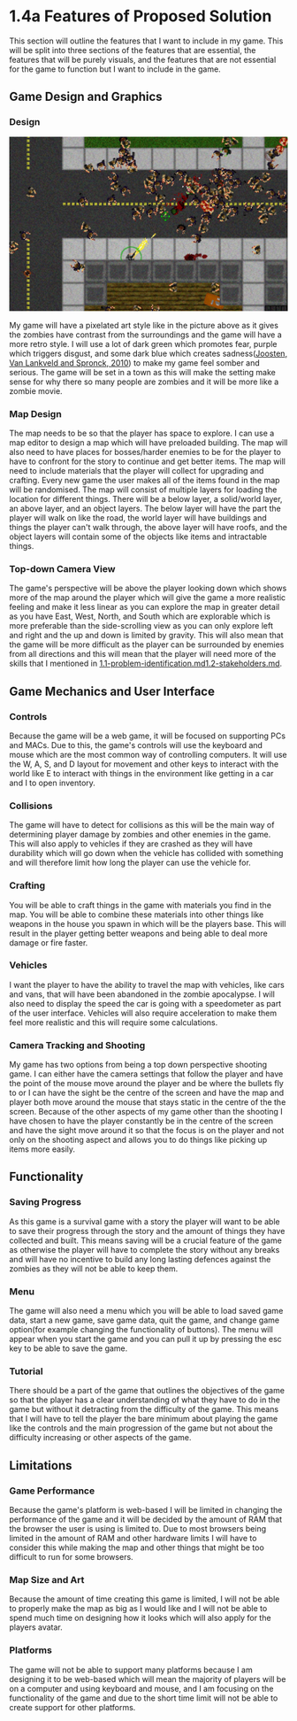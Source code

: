 # 1.4a Features of Proposed Solution

This section will outline the features that I want to include in my game. This will be split into three sections of the features that are essential, the features that will be purely visuals, and the features that are not essential for the game to function but I want to include in the game.



## Game Design and Graphics

### Design

![](<../.gitbook/assets/image (4) (1).png>)

My game will have a pixelated art style like in the picture above as it gives the zombies have contrast from the surroundings and the game will have a more retro style. I will use a lot of dark green which promotes fear, purple which triggers disgust, and some dark blue which creates sadness([Joosten, Van Lankveld and Spronck, 2010](../reference-list-features-of-proposed-solution..md)) to make my game feel somber and serious. The game will be set in a town as this will make the setting make sense for why there so many people are zombies and it will be more like a zombie movie.

### Map Design

The map needs to be so that the player has space to explore. I can use a map editor to design a map which will have preloaded building. The map will also need to have places for bosses/harder enemies to be for the player to have to confront for the story to continue and get better items. The map will need to include materials that the player will collect for upgrading and crafting. Every new game the user makes all of the items found in the map will be randomised. The map will consist of multiple layers for loading the location for different things. There will be a below layer, a solid/world layer, an above layer, and an object layers. The below layer will have the part the player will walk on like the road, the world layer will have buildings and things the player can't walk through, the above layer will have roofs, and the object layers will contain some of the objects like items and intractable things.

### Top-down Camera View

The game's perspective will be above the player looking down which shows more of the map around the player which will give the game a more realistic feeling and make it less linear as you can explore the map in greater detail as you have East, West, North, and South which are explorable which is more preferable than the side-scrolling view as you can only explore left and right and the up and down is limited by gravity. This will also mean that the game will be more difficult as the player can be surrounded by enemies from all directions and this will mean that the player will need more of the skills that I mentioned in [1.1-problem-identification.md](1.1-problem-identification.md "mention")[1.2-stakeholders.md](1.2-stakeholders.md "mention").

## Game Mechanics and User Interface

### Controls

Because the game will be a web game, it will be focused on supporting PCs and MACs. Due to this, the game's controls will use the keyboard and mouse which are the most common way of controlling computers. It will use the W, A, S, and D layout for movement and other keys to interact with the world like E to interact with things in the environment like getting in a car and I to open inventory.

### Collisions

The game will have to detect for collisions as this will be the main way of determining player damage by zombies and other enemies in the game. This will also apply to vehicles if they are crashed as they will have durability which will go down when the vehicle has collided with something and will therefore limit how long the player can use the vehicle for.

### Crafting

You will be able to craft things in the game with materials you find in the map. You will be able to combine these materials into other things like weapons in the house you spawn in which will be the players base. This will result in the player getting better weapons and being able to deal more damage or fire faster.

### Vehicles

I want the player to have the ability to travel the map with vehicles, like cars and vans, that will have been abandoned in the zombie apocalypse. I will also need to display the speed the car is going with a speedometer as part of the user interface. Vehicles will also require acceleration to make them feel more realistic and this will require some calculations.

### Camera Tracking and Shooting

My game has two options from being a top down perspective shooting game. I can either have the camera settings that follow the player and have the point of the mouse move around the player and be where the bullets fly to or I can have the sight be the centre of the screen and have the map and player both move around the mouse that stays static in the centre of the the screen. Because of the other aspects of my game other than the shooting I have chosen to have the player constantly be in the centre of the screen and have the sight move around it so that the focus is on the player and not only on the shooting aspect and allows you to do things like picking up items more easily.

## Functionality

### Saving Progress

As this game is a survival game with a story the player will want to be able to save their progress through the story and the amount of things they have collected and built. This means saving will be a crucial feature of the game as otherwise the player will have to complete the story without any breaks and will have no incentive to build any long lasting defences against the zombies as they will not be able to keep them.

### Menu

The game will also need a menu which you will be able to load saved game data, start a new game, save game data, quit the game, and change game option(for example changing the functionality of buttons). The menu will appear when you start the game and you can pull it up by pressing the esc key to be able to save the game.

### Tutorial

There should be a part of the game that outlines the objectives of the game so that the player has a clear understanding of what they have to do in the game but without it detracting from the difficulty of the game. This means that I will have to tell the player the bare minimum about playing the game like the controls and the main progression of the game but not about the difficulty increasing or other aspects of the game.

## Limitations

### Game Performance

Because the game's platform is web-based I will be limited in changing the performance of the game and it will be decided by the amount of RAM that the browser the user is using is limited to. Due to most browsers being limited in the amount of RAM and other hardware limits I will have to consider this while making the map and other things that might be too difficult to run for some browsers.

### Map Size and Art

Because the amount of time creating this game is limited, I will not be able to properly make the map as big as I would like and I will not be able to spend much time on designing how it looks which will also apply for the players avatar.

### Platforms

The game will not be able to support many platforms because I am designing it to be web-based which will mean the majority of players will be on a computer and using keyboard and mouse, and I am focusing on the functionality of the game and due to the short time limit will not be able to create support for other platforms.
